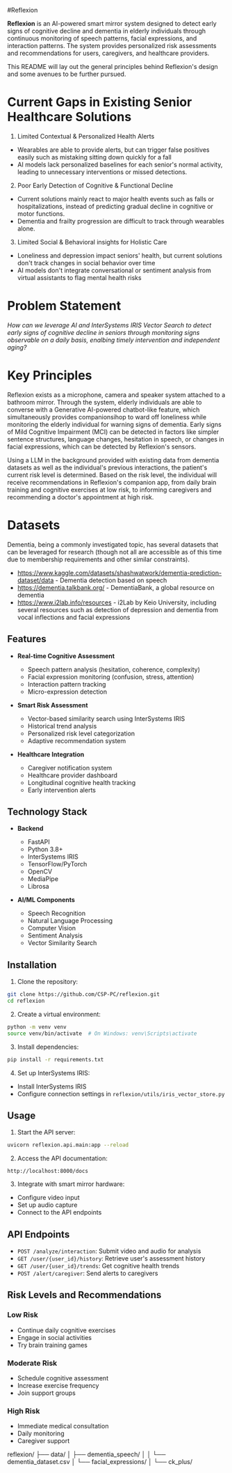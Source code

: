 #Reflexion

**Reflexion** is an AI-powered smart mirror system designed to detect early signs of cognitive decline and dementia in elderly individuals through continuous monitoring of speech patterns, facial expressions, and interaction patterns. The system provides personalized risk assessments and recommendations for users, caregivers, and healthcare providers.


This README will lay out the general principles behind Reflexion's design and some avenues to be further pursued. 

# Current Gaps in Existing Senior Healthcare Solutions
1. Limited Contextual & Personalized Health Alerts
- Wearables are able to provide alerts, but can trigger false positives easily such as mistaking sitting down quickly for a fall
- AI models lack personalized baselines for each senior's normal activity, leading to unnecessary interventions or missed detections.

2. Poor Early Detection of Cognitive & Functional Decline
- Current solutions mainly react to major health events such as falls or hospitalizations, instead of predicting gradual decline in cognitive or motor functions.
- Dementia and frailty progression are difficult to track through wearables alone.

3. Limited Social & Behavioral insights for Holistic Care
- Loneliness and depression impact seniors' health, but current solutions don't track changes in social behavior over time
- AI models don't integrate conversational or sentiment analysis from virtual assistants to flag mental health risks

# Problem Statement
*How can we leverage AI and InterSystems IRIS Vector Search to detect early signs of cognitive decline in seniors through monitoring signs observable on a daily basis, enalbing timely intervention and independent aging?*

# Key Principles

Reflexion exists as a microphone, camera and speaker system attached to a bathroom mirror. Through the system, elderly individuals are able to converse with a Generative AI-powered chatbot-like feature, which simultaneously provides companionsihop to ward off loneliness while monitoring the elderly individual for warning signs of dementia. Early signs of Mild Cognitive Impairment (MCI) can be detected in factors like simpler sentence structures, language changes, hesitation in speech, or changes in facial expressions, which can be detected by Reflexion's sensors.

Using a LLM in the background provided with existing data from dementia datasets as well as the individual's previous interactions, the patient's current risk level is determined. Based on the risk level, the individual will receive recommendations in Reflexion's companion app, from daily brain training and cognitive exercises at low risk, to informing caregivers and recommending a doctor's appointment at high risk. 

# Datasets
Dementia, being a commonly investigated topic, has several datasets that can be leveraged for research (though not all are accessible as of this time due to membership requirements and other similar constraints). 

- https://www.kaggle.com/datasets/shashwatwork/dementia-prediction-dataset/data - Dementia detection based on speech
- https://dementia.talkbank.org/ - DementiaBank, a global resource on dementia
- https://www.i2lab.info/resources - i2Lab by Keio University, including several resources such as detection of depression and dementia from vocal inflections and facial expressions

## Features

- **Real-time Cognitive Assessment**
  - Speech pattern analysis (hesitation, coherence, complexity)
  - Facial expression monitoring (confusion, stress, attention)
  - Interaction pattern tracking
  - Micro-expression detection

- **Smart Risk Assessment**
  - Vector-based similarity search using InterSystems IRIS
  - Historical trend analysis
  - Personalized risk level categorization
  - Adaptive recommendation system

- **Healthcare Integration**
  - Caregiver notification system
  - Healthcare provider dashboard
  - Longitudinal cognitive health tracking
  - Early intervention alerts

## Technology Stack

- **Backend**
  - FastAPI
  - Python 3.8+
  - InterSystems IRIS
  - TensorFlow/PyTorch
  - OpenCV
  - MediaPipe
  - Librosa

- **AI/ML Components**
  - Speech Recognition
  - Natural Language Processing
  - Computer Vision
  - Sentiment Analysis
  - Vector Similarity Search

## Installation

1. Clone the repository:
```bash
git clone https://github.com/CSP-PC/reflexion.git
cd reflexion
```

2. Create a virtual environment:
```bash
python -m venv venv
source venv/bin/activate  # On Windows: venv\Scripts\activate
```

3. Install dependencies:
```bash
pip install -r requirements.txt
```

4. Set up InterSystems IRIS:
- Install InterSystems IRIS
- Configure connection settings in `reflexion/utils/iris_vector_store.py`

## Usage

1. Start the API server:
```bash
uvicorn reflexion.api.main:app --reload
```

2. Access the API documentation:
```
http://localhost:8000/docs
```

3. Integrate with smart mirror hardware:
- Configure video input
- Set up audio capture
- Connect to the API endpoints

## API Endpoints

- `POST /analyze/interaction`: Submit video and audio for analysis
- `GET /user/{user_id}/history`: Retrieve user's assessment history
- `GET /user/{user_id}/trends`: Get cognitive health trends
- `POST /alert/caregiver`: Send alerts to caregivers

## Risk Levels and Recommendations

### Low Risk
- Continue daily cognitive exercises
- Engage in social activities
- Try brain training games

### Moderate Risk
- Schedule cognitive assessment
- Increase exercise frequency
- Join support groups

### High Risk
- Immediate medical consultation
- Daily monitoring
- Caregiver support

reflexion/
├── data/
│   ├── dementia_speech/
│   │   └── dementia_dataset.csv
│   └── facial_expressions/
│       └── ck_plus/
